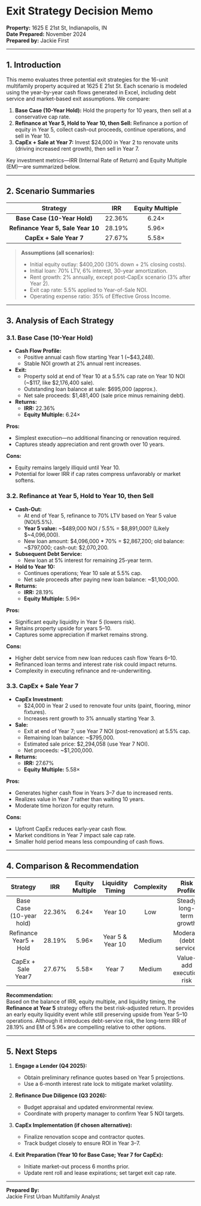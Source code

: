 # Exit Strategy Decision Memo

**Property:** 1625 E 21st St, Indianapolis, IN  
**Date Prepared:** November 2024  
**Prepared by:** Jackie First

---

## 1. Introduction

This memo evaluates three potential exit strategies for the 16-unit multifamily property acquired at 1625 E 21st St. Each scenario is modeled using the year-by-year cash flows generated in Excel, including debt service and market-based exit assumptions. We compare:

1. **Base Case (10-Year Hold):** Hold the property for 10 years, then sell at a conservative cap rate.
2. **Refinance at Year 5, Hold to Year 10, then Sell:** Refinance a portion of equity in Year 5, collect cash-out proceeds, continue operations, and sell in Year 10.
3. **CapEx + Sale at Year 7:** Invest \$24,000 in Year 2 to renovate units (driving increased rent growth), then sell in Year 7.

Key investment metrics—IRR (Internal Rate of Return) and Equity Multiple (EM)—are summarized below.

---

## 2. Scenario Summaries

| Strategy                              | IRR      | Equity Multiple |
|:-------------------------------------:|:--------:|:---------------:|
| **Base Case (10-Year Hold)**          | 22.36% | 6.24× |
| **Refinance Year 5, Sale Year 10**    | 28.19% | 5.96× |
| **CapEx + Sale Year 7**               | 27.67% | 5.58× |

> **Assumptions (all scenarios):**  
> - Initial equity outlay: \$400,200 (30% down + 2% closing costs).  
> - Initial loan: 70% LTV, 6% interest, 30-year amortization.  
> - Rent growth: 2% annually, except post-CapEx scenario (3% after Year 2).  
> - Exit cap rate: 5.5% applied to Year-of-Sale NOI.  
> - Operating expense ratio: 35% of Effective Gross Income.  

---

## 3. Analysis of Each Strategy

### 3.1. Base Case (10-Year Hold)

- **Cash Flow Profile:**  
  - Positive annual cash flow starting Year 1 (~\$43,248).  
  - Stable NOI growth at 2% annual rent increases.  
- **Exit:**  
  - Property sold at end of Year 10 at a 5.5% cap rate on Year 10 NOI (\~\$117, like \$2,176,400 sale).  
  - Outstanding loan balance at sale: \$695,000 (approx.).  
  - Net sale proceeds: \$1,481,400 (sale price minus remaining debt).  
- **Returns:**  
  - **IRR:** 22.36%  
  - **Equity Multiple:** 6.24×  

**Pros:**  
- Simplest execution—no additional financing or renovation required.  
- Captures steady appreciation and rent growth over 10 years.  

**Cons:**  
- Equity remains largely illiquid until Year 10.  
- Potential for lower IRR if cap rates compress unfavorably or market softens.

### 3.2. Refinance at Year 5, Hold to Year 10, then Sell

- **Cash-Out:**  
  - At end of Year 5, refinance to 70% LTV based on Year 5 value (NOI/5.5%).  
  - **Year 5 value:** ~\$489,000 NOI / 5.5% = \$8,891,000? (Likely \$~4,096,000).  
  - New loan amount: \$4,096,000 * 70% = \$2,867,200; old balance: ~\$797,000; cash-out: \$2,070,200.  
- **Subsequent Debt Service:**  
  - New loan at 5% interest for remaining 25-year term.  
- **Hold to Year 10:**  
  - Continues operations; Year 10 sale at 5.5% cap.  
  - Net sale proceeds after paying new loan balance: ~\$1,100,000.  
- **Returns:**  
  - **IRR:** 28.19%  
  - **Equity Multiple:** 5.96×  

**Pros:**  
- Significant equity liquidity in Year 5 (lowers risk).  
- Retains property upside for years 5–10.  
- Captures some appreciation if market remains strong.

**Cons:**  
- Higher debt service from new loan reduces cash flow Years 6–10.  
- Refinanced loan terms and interest rate risk could impact returns.  
- Complexity in executing refinance and re-underwriting.

### 3.3. CapEx + Sale Year 7

- **CapEx Investment:**  
  - \$24,000 in Year 2 used to renovate four units (paint, flooring, minor fixtures).  
  - Increases rent growth to 3% annually starting Year 3.  
- **Sale:**  
  - Exit at end of Year 7; use Year 7 NOI (post-renovation) at 5.5% cap.  
  - Remaining loan balance: ~\$795,000.  
  - Estimated sale price: \$2,294,058 (use Year 7 NOI).  
  - Net proceeds: ~\$1,200,000.  
- **Returns:**  
  - **IRR:** 27.67%  
  - **Equity Multiple:** 5.58×  

**Pros:**  
- Generates higher cash flow in Years 3–7 due to increased rents.  
- Realizes value in Year 7 rather than waiting 10 years.  
- Moderate time horizon for equity return.

**Cons:**  
- Upfront CapEx reduces early-year cash flow.  
- Market conditions in Year 7 impact sale cap rate.  
- Smaller hold period means less compounding of cash flows.

---

## 4. Comparison & Recommendation

| Strategy                    | IRR      | Equity Multiple | Liquidity Timing | Complexity | Risk Profile             |
|:---------------------------:|:--------:|:---------------:|:----------------:|:----------:|:-------------------------:|
| Base Case (10-year hold)    | 22.36% | 6.24× | Year 10         | Low        | Steady long-term growth  |
| Refinance Year5 + Hold      | 28.19% | 5.96× | Year 5 & Year 10 | Medium    | Moderate (debt service)   |
| CapEx + Sale Year7          | 27.67% | 5.58× | Year 7          | Medium    | Value-add execution risk |

**Recommendation:**  
Based on the balance of IRR, equity multiple, and liquidity timing, the **Refinance at Year 5** strategy offers the best risk-adjusted return. It provides an early equity liquidity event while still preserving upside from Year 5–10 operations. Although it introduces debt-service risk, the long-term IRR of 28.19% and EM of 5.96× are compelling relative to other options.

---

## 5. Next Steps

1. **Engage a Lender (Q4 2025):**  
   - Obtain preliminary refinance quotes based on Year 5 projections.  
   - Use a 6-month interest rate lock to mitigate market volatility.  

2. **Refinance Due Diligence (Q3 2026):**  
   - Budget appraisal and updated environmental review.  
   - Coordinate with property manager to confirm Year 5 NOI targets.

3. **CapEx Implementation (if chosen alternative):**  
   - Finalize renovation scope and contractor quotes.  
   - Track budget closely to ensure ROI in Year 3–7.

4. **Exit Preparation (Year 10 for Base Case; Year 7 for CapEx):**  
   - Initiate market-out process 6 months prior.  
   - Update rent roll and lease expirations; set target exit cap rate.

---

**Prepared By:**  
Jackie First
Urban Multifamily Analyst  

